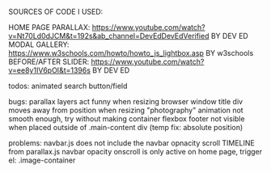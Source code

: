 SOURCES OF CODE I USED:

HOME PAGE PARALLAX: https://www.youtube.com/watch?v=Nt70Ld0dJCM&t=192s&ab_channel=DevEdDevEdVerified BY DEV ED
MODAL GALLERY: https://www.w3schools.com/howto/howto_js_lightbox.asp BY w3schools
BEFORE/AFTER SLIDER:  https://www.youtube.com/watch?v=ee8y1IV6pOI&t=1396s BY DEV ED



todos:
    animated search button/field



bugs:
    parallax layers act funny when resizing browser window
    title div moves away from position when resizing 
    "photography" animation not smooth enough, try without making container flexbox
    footer not visible when placed outside of .main-content div (temp fix: absolute position)

problems:
    navbar.js does not include the navbar opnacity scroll TIMELINE from parallax.js
    navbar opacity onscroll is only active on home page, trigger el: .image-container
    